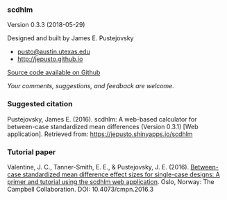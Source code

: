 ### scdhlm

Version 0.3.3 (2018-05-29)

Designed and built by James E. Pustejovsky

* pusto@austin.utexas.edu
* http://jepusto.github.io

[Source code available on Github](https://github.com/jepusto/scdhlm/tree/master/inst/shiny-examples/scdhlm)

_Your comments, suggestions, and feedback are welcome._

### Suggested citation

Pustejovsky, James E. (2016). scdhlm: A web-based calculator for between-case standardized mean differences (Version 0.3.1) [Web application]. Retrieved from: https://jepusto.shinyapps.io/scdhlm

### Tutorial paper

Valentine, J. C., Tanner-Smith, E. E., & Pustejovsky, J. E. (2016). [Between-case standardized mean difference effect sizes for single-case designs: A primer and tutorial using the scdhlm web application](https://campbellcollaboration.org/library/effect-sizes-single-case-designs-campbell-discussion-paper-1.html). Oslo, Norway: The Campbell Collaboration. DOI: 10.4073/cmpn.2016.3
